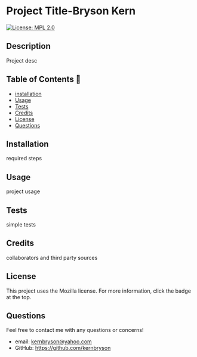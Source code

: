 
  # Project Title-Bryson Kern
[![License: MPL 2.0](https://img.shields.io/badge/License-MPL_2.0-brightgreen.svg)](https://opensource.org/licenses/MPL-2.0)
## Description 
Project desc


## Table of Contents 🧙

- [installation](#installation)
- [Usage](#usage)
- [Tests](#Tests)
- [Credits](#credits)
- [License](#license)
- [Questions](#Questions)

## Installation
required steps

## Usage

project usage

## Tests
simple tests

## Credits

collaborators and third party sources

## License
This project uses the Mozilla license. For more information, click the badge at the top.

## Questions
Feel free to contact me with any questions or concerns!
 - email: kernbryson@yahoo.com
 - GitHub: https://github.com/kernbryson

